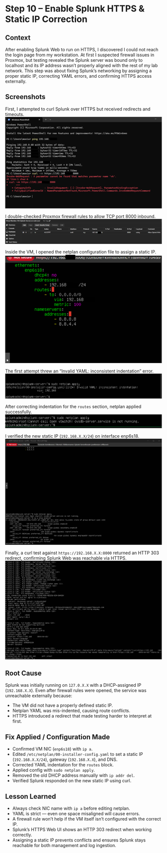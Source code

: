 # Step 10 – Enable Splunk HTTPS & Static IP Correction
## Context  

After enabling Splunk Web to run on HTTPS, I discovered I could not reach the login page from my workstation. At first I suspected firewall issues in Proxmox, but testing revealed the Splunk server was bound only to localhost and its IP address wasn’t properly aligned with the rest of my lab network. This step was about fixing Splunk’s networking by assigning a proper static IP, correcting YAML errors, and confirming HTTPS access externally.  

## Screenshots  

First, I attempted to curl Splunk over HTTPS but received redirects and timeouts.  
![Curl HTTPS Fail](Step-10/01-curl-https-fail.png)  

I double-checked Proxmox firewall rules to allow TCP port 8000 inbound.  
![Firewall Rules](Step-10/02-firewall-rules.png)  

Inside the VM, I opened the netplan configuration file to assign a static IP.  
![Editing Netplan](Step-10/03-netplan-yaml.png)  

The first attempt threw an “Invalid YAML: inconsistent indentation” error.  
![Netplan Error](Step-10/04-netplan-error.png)  

After correcting indentation for the `routes` section, netplan applied successfully.  
![Netplan Fixed](Step-10/05-netplan-apply.png)  

I verified the new static IP (`192.168.X.X/24`) on interface enp6s18.  
![IP Address Check](Step-10/06-ip-show.png)  

Finally, a curl test against `https://192.168.X.X:8000` returned an HTTP 303 redirect, confirming Splunk Web was reachable via HTTPS.  
![Curl Success](Step-10/07-curl-success.png)  

## Root Cause  

Splunk was initially running on `127.0.X.X` with a DHCP-assigned IP (`192.168.X.X`). Even after firewall rules were opened, the service was unreachable externally because:  
- The VM did not have a properly defined static IP.  
- Netplan YAML was mis-indented, causing route conflicts.  
- HTTPS introduced a redirect that made testing harder to interpret at first.  

## Fix Applied / Configuration Made  

- Confirmed VM NIC (`enp6s18`) with `ip a`.  
- Edited `/etc/netplan/00-installer-config.yaml` to set a static IP (`192.168.X.X/24`), gateway (`192.168.X.X`), and DNS.  
- Corrected YAML indentation for the `routes` block.  
- Applied config with `sudo netplan apply`.  
- Removed the old DHCP address manually with `ip addr del`.  
- Verified Splunk responded on the new static IP using curl.  

## Lesson Learned  

- Always check NIC name with `ip a` before editing netplan.  
- YAML is strict — even one space misaligned will cause errors.  
- A firewall rule won’t help if the VM itself isn’t configured with the correct IP.  
- Splunk’s HTTPS Web UI shows an HTTP 303 redirect when working correctly.  
- Assigning a static IP prevents conflicts and ensures Splunk stays reachable for both management and log ingestion.  
